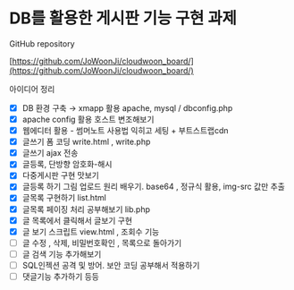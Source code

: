 # DB를 활용한 게시판 기능 구현 과제

GitHub repository 

[https://github.com/JoWoonJi/cloudwoon_board/](https://github.com/JoWoonJi/cloudwoon_board/)

아이디어 정리

- [x]  DB 환경 구축 → xmapp 활용 apache, mysql  / dbconfig.php
- [x]  apache config 활용 호스트 변조해보기
- [x]  웹에디터 활용 - 썸머노트 사용법 익히고 세팅 + 부트스트랩cdn
- [x]  글쓰기 폼 코딩 write.html , write.php
- [x]  글쓰기 ajax 전송
- [x]  글등록, 단방향 암호화-해시
- [x]  다중게시판 구현 맛보기
- [x]  글등록 하기 그림 업로드 원리 배우기. base64 , 정규식 활용, img-src 값만 추출
- [x]  글목록 구현하기 list.html
- [x]  글목록 페이징 처리 공부해보기 lib.php
- [x]  글 목록에서 클릭해서 글보기 구현
- [x]  글 보기 스크립트 view.html , 조회수 기능
- [ ]  글 수정 , 삭제, 비밀번호확인 , 목록으로 돌아가기
- [ ]  글 검색 기능 추가해보기
- [ ]  SQL인젝션 공격 및 방어.  보안 코딩 공부해서 적용하기
- [ ]  댓글기능 추가하기 등등
